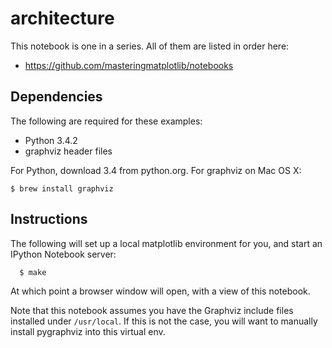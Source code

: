# architecture

This notebook is one in a series. All of them are listed in order here:
 * https://github.com/masteringmatplotlib/notebooks

## Dependencies

The following are required for these examples:

 * Python 3.4.2
 * graphviz header files

For Python, download 3.4 from python.org. For graphviz on Mac OS X:

```
$ brew install graphviz
```

## Instructions

The following will set up a local matplotlib environment for you, and start an
IPython Notebook server:

```bash
  $ make
```

At which point a browser window will open, with a view of this notebook.

Note that this notebook assumes you have the Graphviz include files installed
under ``/usr/local``. If this is not the case, you will want to manually
install pygraphviz into this virtual env.
